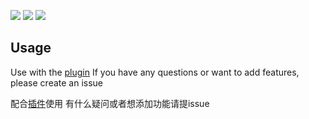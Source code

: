 ![](https://cdn.jsdelivr.net/gh/jianxingxuejian/grasscutter-tools/img/001.png)
![](https://cdn.jsdelivr.net/gh/jianxingxuejian/grasscutter-tools/img/002.png)
![](https://cdn.jsdelivr.net/gh/jianxingxuejian/grasscutter-tools/img/003.png)

## Usage

Use with the [plugin](https://github.com/jianxingxuejian/grasscutter-plugin/releases/tag/v1.1.0)
If you have any questions or want to add features, please create an issue

配合[插件](https://github.com/jianxingxuejian/grasscutter-plugin/releases/tag/v1.1.0)使用
有什么疑问或者想添加功能请提issue
